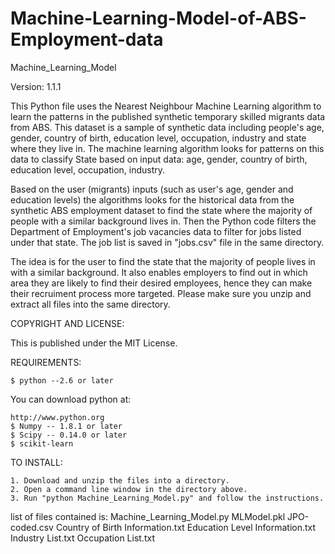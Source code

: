 # Machine-Learning-Model-of-ABS-Employment-data
Machine_Learning_Model

Version: 1.1.1

This Python file uses the Nearest Neighbour Machine Learning algorithm to learn the patterns in the published synthetic temporary skilled migrants data from ABS. This dataset 
is a sample of synthetic data including people's age, gender, country of birth, education level, occupation, industry and state where they live in. The 
machine learning algorithm looks for patterns on this data to classify State based on input data: age, gender, country of birth, education level, occupation, industry.

Based on the user (migrants) inputs (such as user's age, gender and education levels) the algorithms looks for the historical data from the synthetic 
ABS employment dataset to find the state where the majority of people with a similar background lives in. Then the Python code filters the 
Department of Employment's job vacancies data to filter for jobs listed under that state. The job list is saved in "jobs.csv" file in the same directory.

The idea is for the user to find the state that the majority of people lives in with a similar background. It also enables employers to find out in which area they are 
likely to find their desired employees, hence they can make their recruiment process more targeted.
Please make sure you unzip and extract all files into the same directory.



COPYRIGHT AND LICENSE:

This is published under the MIT License.


REQUIREMENTS:

    $ python --2.6 or later

You can download python at:

    http://www.python.org
    $ Numpy -- 1.8.1 or later
    $ Scipy -- 0.14.0 or later
    $ scikit-learn

TO INSTALL:

    1. Download and unzip the files into a directory.
    2. Open a command line window in the directory above.
    3. Run "python Machine_Learning_Model.py" and follow the instructions.

list of files contained is:
Machine_Learning_Model.py
MLModel.pkl
JPO-coded.csv
Country of Birth Information.txt
Education Level Information.txt
Industry List.txt
Occupation List.txt

